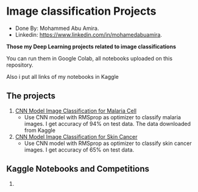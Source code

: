 # Image classification Projects
* Done By: Mohammed Abu Amira.
* Linkedin: https://www.linkedin.com/in/mohamedabuamira.

**Those my Deep Learning projects related to image classifications** 
<p> You can run them in Google Colab, all notebooks uploaded on this repository. </p>
<p> Also i put all links of my notebooks in Kaggle </p>

## The projects
1. [CNN Model Image Classification for Malaria Cell](https://colab.research.google.com/drive/1bS4FVYLMQ9PopFRFfTBHLqivZ0z_C91z?usp=sharing)
   - Use CNN model with RMSprop as optimizer to classify malaria images. I get accuracy of 94% on test data. The data downloaded from Kaggle
2. [CNN Model Image Classification for Skin Cancer](https://colab.research.google.com/drive/1mT6gY3rLm4oXYf5IaIfEjZuwTSDolBNU?usp=sharing)
   - Use CNN model with RMSprop as optimizer to classify skin cancer images. I get accuracy of 65% on test data. 
   
   
   
   
## Kaggle Notebooks and Competitions
1. 

